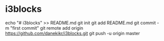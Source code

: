 # i3blocks
echo "# i3blocks" >> README.md
git init
git add README.md
git commit -m "first commit"
git remote add origin https://github.com/danekikr/i3blocks.git
git push -u origin master

